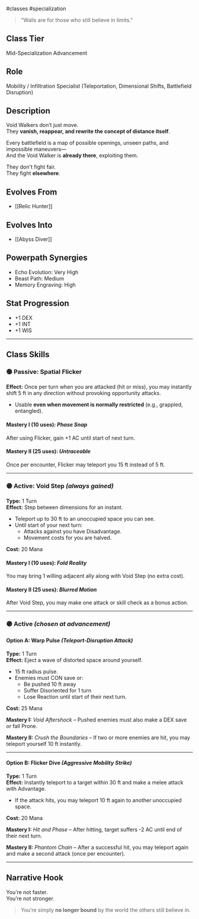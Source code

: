 #classes #specialization 

> "Walls are for those who still believe in limits."

## Class Tier  
Mid-Specialization Advancement

## Role  
Mobility / Infiltration Specialist (Teleportation, Dimensional Shifts, Battlefield Disruption)

## Description  
Void Walkers don’t just move.  
They **vanish, reappear, and rewrite the concept of distance itself**.

Every battlefield is a map of possible openings, unseen paths, and impossible maneuvers—  
And the Void Walker is **already there**, exploiting them.

They don't fight fair.  
They fight **elsewhere**.

## Evolves From  
- [[Relic Hunter]]

## Evolves Into  
- [[Abyss Diver]]

## Powerpath Synergies  
- Echo Evolution: Very High  
- Beast Path: Medium  
- Memory Engraving: High

## Stat Progression  
- +1 DEX  
- +1 INT  
- +1 WIS

---

## Class Skills

### 🟢 Passive: **Spatial Flicker**  
**Effect:** Once per turn when you are attacked (hit or miss), you may instantly shift 5 ft in any direction without provoking opportunity attacks.

- Usable **even when movement is normally restricted** (e.g., grappled, entangled).

#### Mastery I (10 uses): *Phase Snap*  
After using Flicker, gain +1 AC until start of next turn.

#### Mastery II (25 uses): *Untraceable*  
Once per encounter, Flicker may teleport you 15 ft instead of 5 ft.

---

### 🟣 Active: **Void Step** *(always gained)*  
**Type:** 1 Turn  
**Effect:** Step between dimensions for an instant.  
- Teleport up to 30 ft to an unoccupied space you can see.  
- Until start of your next turn:  
  - Attacks against you have Disadvantage.  
  - Movement costs for you are halved.

**Cost:** 20 Mana

#### Mastery I (10 uses): *Fold Reality*  
You may bring 1 willing adjacent ally along with Void Step (no extra cost).

#### Mastery II (25 uses): *Blurred Motion*  
After Void Step, you may make one attack or skill check as a bonus action.

---

### 🟣 Active *(chosen at advancement)*

#### Option A: **Warp Pulse** *(Teleport-Disruption Attack)*  
**Type:** 1 Turn  
**Effect:** Eject a wave of distorted space around yourself.  
- 15 ft radius pulse.  
- Enemies must CON save or:  
  - Be pushed 10 ft away  
  - Suffer Disoriented for 1 turn  
  - Lose Reaction until start of their next turn.

**Cost:** 25 Mana

**Mastery I:** *Void Aftershock* – Pushed enemies must also make a DEX save or fall Prone.

**Mastery II:** *Crush the Boundaries* – If two or more enemies are hit, you may teleport yourself 10 ft instantly.

---

#### Option B: **Flicker Dive** *(Aggressive Mobility Strike)*  
**Type:** 1 Turn  
**Effect:** Instantly teleport to a target within 30 ft and make a melee attack with Advantage.  
- If the attack hits, you may teleport 10 ft again to another unoccupied space.

**Cost:** 20 Mana

**Mastery I:** *Hit and Phase* – After hitting, target suffers -2 AC until end of their next turn.

**Mastery II:** *Phantom Chain* – After a successful hit, you may teleport again and make a second attack (once per encounter).

---

## Narrative Hook  
You’re not faster.  
You’re not stronger.  
> You’re simply **no longer bound** by the world the others still believe in.